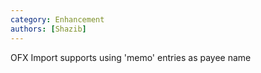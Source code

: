 ```yaml
---
category: Enhancement
authors: [Shazib]
---
```


OFX Import supports using 'memo' entries as payee name